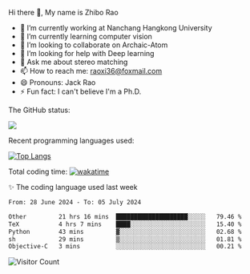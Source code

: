 Hi there 👋, My name is Zhibo Rao
- 🔭 I’m currently working at Nanchang Hangkong University
- 🌱 I’m currently learning computer vision
- 👯 I’m looking to collaborate on Archaic-Atom
- 🤔 I’m looking for help with Deep learning
- 💬 Ask me about stereo matching
- 📫 How to reach me: raoxi36@foxmail.com
- 😄 Pronouns: Jack Rao
- ⚡ Fun fact: I can't believe I'm a Ph.D.

The GitHub status:

![](https://github-readme-stats.vercel.app/api?username=ZhiboRao)

Recent programming languages used:

[![Top Langs](https://github-readme-stats.vercel.app/api/top-langs/?username=ZhiboRao&layout=compact)](https://github.com/anuraghazra/github-readme-stats)

Total coding time: [![wakatime](https://wakatime.com/badge/user/51ec5ec7-4742-4243-9eea-732ade32c0b7.svg)](https://wakatime.com/@51ec5ec7-4742-4243-9eea-732ade32c0b7)

✨ The coding language used last week 
<!--START_SECTION:waka-->

```txt
From: 28 June 2024 - To: 05 July 2024

Other         21 hrs 16 mins  ████████████████████░░░░░   79.46 %
TeX           4 hrs 7 mins    ████░░░░░░░░░░░░░░░░░░░░░   15.40 %
Python        43 mins         ▓░░░░░░░░░░░░░░░░░░░░░░░░   02.68 %
sh            29 mins         ▒░░░░░░░░░░░░░░░░░░░░░░░░   01.81 %
Objective-C   3 mins          ░░░░░░░░░░░░░░░░░░░░░░░░░   00.21 %
```

<!--END_SECTION:waka-->

![Visitor Count](https://profile-counter.glitch.me/Raohaocheng/count.svg)
